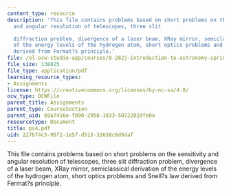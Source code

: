 ```yaml
---
content_type: resource
description: 'This file contains problems based on short problems on the sensitivity
  and angular resolution of telescopes, three slit

  diffraction problem, divergence of a laser beam, XRay mirror, semiclassical derivation
  of the energy levels of the hydrogen atom, short optics problems and Snell?s law
  derived from Fermat?s principle.'
file: /ol-ocw-studio-app/courses/8-282j-introduction-to-astronomy-spring-2006/227bf4c595f21e5fd51332638c6d6daf_ps4.pdf
file_size: 138825
file_type: application/pdf
learning_resource_types:
- Assignments
license: https://creativecommons.org/licenses/by-nc-sa/4.0/
ocw_type: OCWFile
parent_title: Assignments
parent_type: CourseSection
parent_uid: 69a7416e-f890-2958-1833-5072202dfe0a
resourcetype: Document
title: ps4.pdf
uid: 227bf4c5-95f2-1e5f-d513-32638c6d6daf
---
```

This file contains problems based on short problems on the sensitivity and angular resolution of telescopes, three slit
diffraction problem, divergence of a laser beam, XRay mirror, semiclassical derivation of the energy levels of the hydrogen atom, short optics problems and Snell?s law derived from Fermat?s principle.